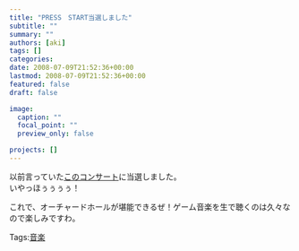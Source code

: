 ```yaml
---
title: "PRESS　START当選しました"
subtitle: ""
summary: ""
authors: [aki]
tags: []
categories: 
date: 2008-07-09T21:52:36+00:00
lastmod: 2008-07-09T21:52:36+00:00
featured: false
draft: false

image:
  caption: ""
  focal_point: ""
  preview_only: false

projects: []
---
```

以前言っていた[このコンサート](http://mrk0369.exblog.jp/9101248)に当選しました。  
いやっほぅぅぅぅ！  
  
これで、オーチャードホールが堪能できるぜ！ゲーム音楽を生で聴くのは久々なので楽しみですわ。

Tags:[音楽](http://mrk0369.exblog.jp/tags/%E9%9F%B3%E6%A5%BD/) 

